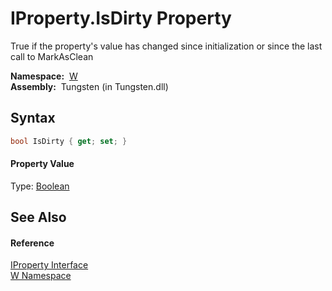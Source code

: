 IProperty.IsDirty Property
==========================
  True if the property's value has changed since initialization or since the last call to MarkAsClean

  **Namespace:**  [W][1]  
  **Assembly:**  Tungsten (in Tungsten.dll)

Syntax
------

```csharp
bool IsDirty { get; set; }
```

#### Property Value
Type: [Boolean][2]

See Also
--------

#### Reference
[IProperty Interface][3]  
[W Namespace][1]  

[1]: ../README.md
[2]: http://msdn.microsoft.com/en-us/library/a28wyd50
[3]: README.md
[4]: ../../_icons/Help.png